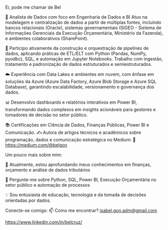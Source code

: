 Ei, pode me chamar de Bel

🚀 Analista de Dados com foco em Engenharia de Dados e BI
Atuo na modelagem e centralização de dados a partir de múltiplas fontes, incluindo bancos relacionais (Oracle), sistemas governamentais (SIGEO - Sistema de Informações Gerenciais da Execução Orçamentária, Ministério da Fazenda), e ambientes colaborativos (SharePoint).

🔧 Participo ativamente da construção e orquestração de pipelines de dados, aplicando práticas de ETL/ELT com Python (Pandas, NumPy, pyodbc), SQL, e automação em Jupyter Notebooks. Trabalho com ingestão, tratamento e padronização de dados estruturados e semiestruturados.

☁️ Experiência com Data Lakes e ambientes em nuvem, com ênfase em soluções da Azure (Azure Data Factory, Azure Blob Storage e Azure SQL Database), garantindo escalabilidade, versionamento e governança dos dados.

📊 Desenvolvo dashboards e relatórios interativos em Power BI, transformando dados complexos em insights acionáveis para gestores e tomadores de decisão no setor público.

📚 Certificações em Ciência de Dados, Finanças Públicas, Power BI e Comunicação.
✍️ Autora de artigos técnicos e acadêmicos sobre programação, dados e comunicação estratégica no Medium:
🔗 https://medium.com/@belgon

Um pouco mais sobre mim:

🌱 Atualmente, estou aprofundando meus conhecimentos em finanças, orçamento e análise de dados tributários

💬 Pergunte-me sobre Python, SQL, Power BI, Execução Orçamentária no setor público e automação de processos

💡 Sou entusiasta de educação, tecnologia e da tomada de decisões orientadas por dados.


Conecte-se comigo:
📫 Como me encontrar?
isabel.gon.adm@gmail.com

https://www.linkedin.com/in/belcruz/
